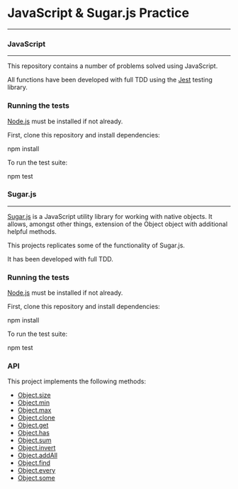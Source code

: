 # JavaScript & Sugar.js Practice
***

### JavaScript
***

This repository contains a number of problems solved using JavaScript.

All functions have been developed with full TDD using the [Jest](https://jestjs.io/) testing library.

### Running the tests

[Node.js](https://nodejs.org/en/) must be installed if not already.

First, clone this repository and install dependencies:

  npm install

To run the test suite:

  npm test


### Sugar.js
***

[Sugar.js](https://sugarjs.com/) is a JavaScript utility library for working with native objects. It allows, amongst other things, extension of the Object object with additional helpful methods.

This projects replicates some of the functionality of Sugar.js.

It has been developed with full TDD.

### Running the tests

[Node.js](https://nodejs.org/en/) must be installed if not already.

First, clone this repository and install dependencies:

  npm install

To run the test suite:

  npm test

### API

This project implements the following methods:
- [Object.size](https://sugarjs.com/docs/#/Object/size)
- [Object.min](https://sugarjs.com/docs/#/Object/min)
- [Object.max](https://sugarjs.com/docs/#/Object/max)
- [Object.clone](https://sugarjs.com/docs/#/Object/clone)
- [Object.get](https://sugarjs.com/docs/#/Object/get)
- [Object.has](https://sugarjs.com/docs/#/Object/has)
- [Object.sum](https://sugarjs.com/docs/#/Object/sum)
- [Object.invert](https://sugarjs.com/docs/#/Object/invery)
- [Object.addAll](https://sugarjs.com/docs/#/Object/addAll)
- [Object.find](https://sugarjs.com/docs/#/Object/find)
- [Object.every](https://sugarjs.com/docs/#/Object/every)
- [Object.some](https://sugarjs.com/docs/#/Object/some)
